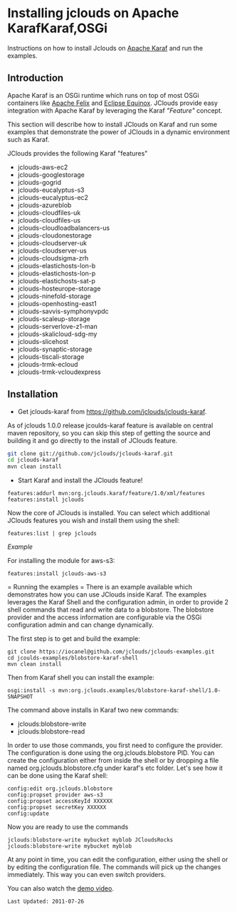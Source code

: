 # Installing jclouds on Apache KarafKaraf,OSGi

Instructions on how to install Jclouds on [Apache Karaf](http://karaf.apache.org) and run the examples.

## Introduction

Apache Karaf is an OSGi runtime which runs on top of most OSGi containers like [Apache Felix](http://felix.apache.org) and 
[Eclipse Equinox](http://www.eclipse.org/equinox/). JClouds provide easy integration with Apache Karaf by leveraging the Karaf _"Feature"_ concept.

This section will describe how to install JClouds on Karaf and run some examples that demonstrate the power of 
JClouds in a dynamic environment such as Karaf. 

JClouds provides the following Karaf "features" 

  * jclouds-aws-ec2
  * jclouds-googlestorage
  * jclouds-gogrid
  * jclouds-eucalyptus-s3
  * jclouds-eucalyptus-ec2
  * jclouds-azureblob
  * jclouds-cloudfiles-uk
  * jclouds-cloudfiles-us
  * jclouds-cloudloadbalancers-us
  * jclouds-cloudonestorage
  * jclouds-cloudserver-uk
  * jclouds-cloudserver-us
  * jclouds-cloudsigma-zrh
  * jclouds-elastichosts-lon-b
  * jclouds-elastichosts-lon-p
  * jclouds-elastichosts-sat-p
  * jclouds-hosteurope-storage
  * jclouds-ninefold-storage
  * jclouds-openhosting-east1
  * jclouds-savvis-symphonyvpdc
  * jclouds-scaleup-storage
  * jclouds-serverlove-z1-man
  * jclouds-skalicloud-sdg-my
  * jclouds-slicehost
  * jclouds-synaptic-storage
  * jclouds-tiscali-storage
  * jclouds-trmk-ecloud
  * jclouds-trmk-vcloudexpress

## Installation


* Get jclouds-karaf from https://github.com/jclouds/jclouds-karaf.

As of jclouds 1.0.0 release jcoulds-karaf feature is available on central maven repository, so you can skip this step of getting the source 
and building it and go directly to the install of JClouds feature.


```sh
git clone git://github.com/jclouds/jclouds-karaf.git
cd jclouds-karaf
mvn clean install
```

* Start Karaf and install the JClouds feature!

```
features:addurl mvn:org.jclouds.karaf/feature/1.0/xml/features
features:install jclouds
```

Now the core of JClouds is installed. You can select which additional JClouds features you wish and install them using the shell:

```
features:list | grep jclouds
```

_*Example*_

For installing the module for aws-s3:

```
features:install jclouds-aws-s3
```


= Running the examples =
There is an example available which demonstrates how you can use JClouds inside Karaf. 
The examples leverages the Karaf Shell and the configuration admin, in order to provide 2 shell commands that 
read and write data to a blobstore. The blobstore provider and the access information are configurable via 
the OSGi configuration admin and can change dynamically.

The first step is to get and build the example:

```
git clone https://iocanel@github.com/jclouds/jclouds-examples.git
cd jcoulds-examples/blobstore-karaf-shell
mvn clean install
```

Then from Karaf shell you can install the example:

```
osgi:install -s mvn:org.jclouds.examples/blobstore-karaf-shell/1.0-SNAPSHOT
```

The command above installs in Karaf two new commands:

  * jclouds:blobstore-write
  * jclouds:blobstore-read

In order to use those commands, you first need to configure the provider. The configuration is done 
using the org.jclouds.blobstore PID. You can create the configuration either from inside the shell or
by dropping  a file named org.jclouds.blobstore.cfg under karaf's etc folder. 
Let's see how it can be done using the Karaf shell:

```
config:edit org.jclouds.blobstore
config:propset provider aws-s3
config:propset accessKeyId XXXXXX 
config:propset secretKey XXXXXX 
config:update
```

Now you are ready to use the commands

```
jclouds:blobstore-write mybucket myblob JCloudsRocks
jclouds:blobstore-write mybucket myblob
```

At any point in time, you can edit the configuration, either using the shell or 
by editing the configuration file. The commands will pick up the changes immediately. 
This way you can even switch providers.


You can also watch the [demo video](http://www.youtube.com/watch?v=SIvSaGEKrkM).

`Last Updated: 2011-07-26`
